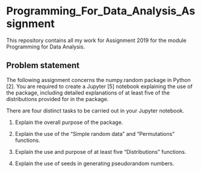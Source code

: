 # Programming_For_Data_Analysis_Assignment

This repository contains all my work for Assignment 2019 for the module Programming for Data Analysis. 

## Problem statement

The following assignment concerns the numpy.random package in Python [2]. You are required to create a Jupyter [5] notebook explaining the use of the package, including detailed explanations of at least five of the distributions provided for in the package.

There are four distinct tasks to be carried out in your Jupyter notebook.

1. Explain the overall purpose of the package.

2. Explain the use of the “Simple random data” and “Permutations” functions.

3. Explain the use and purpose of at least five “Distributions” functions.

4. Explain the use of seeds in generating pseudorandom numbers.
